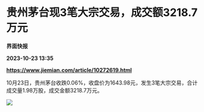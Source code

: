 # 贵州茅台现3笔大宗交易，成交额3218.7万元
**界面快报**

**2023-10-23 13:35**

**https://www.jiemian.com/article/10272619.html**

10月23日，贵州茅台收跌0.06%，收盘价为1643.98元，发生3笔大宗交易，合计成交量1.98万股，成交金额3218.7万元。

![](https://img1.jiemian.com/101/original/20231023/16980672223228400_a700xH.jpg)